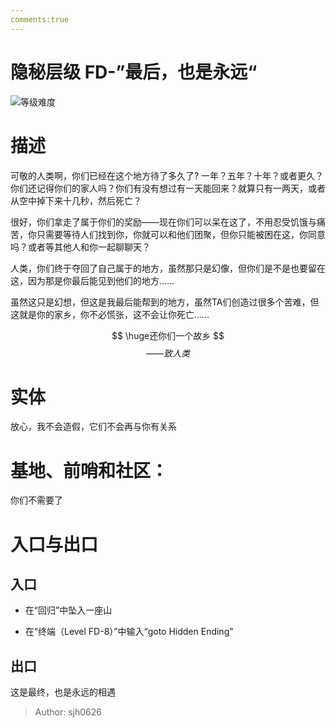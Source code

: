 ```yaml
---
comments:true
---
```


# 隐秘层级 FD-”最后，也是永远“
![等级难度](https://cdn.luogu.com.cn/upload/image_hosting/a7wlibvv.png)

# 描述
可敬的人类啊，你们已经在这个地方待了多久了?
一年？五年？十年？或者更久？你们还记得你们的家人吗？你们有没有想过有一天能回来？就算只有一两天，或者从空中掉下来十几秒，然后死亡？  

很好，你们拿走了属于你们的奖励——现在你们可以呆在这了，不用忍受饥饿与痛苦，你只需要等待人们找到你，你就可以和他们团聚，但你只能被困在这，你同意吗？或者等其他人和你一起聊聊天？  

人类，你们终于夺回了自己属于的地方，虽然那只是幻像，但你们是不是也要留在这，因为那是你最后能见到他们的地方……

虽然这只是幻想，但这是我最后能帮到的地方，虽然TA们创造过很多个苦难，但这就是你的家乡，你不必慌张，这不会让你死亡……

$$
\huge还你们一个故乡
$$
$$
——致人类
$$
# 实体
放心，我不会造假，它们不会再与你有关系
# 基地、前哨和社区：
你们不需要了
# 入口与出口
## 入口
- 在“回归”中坠入一座山

- 在“终端（Level FD-8）”中输入“goto Hidden Ending"
## 出口
这是最终，也是永远的相遇

> Author: sjh0626
